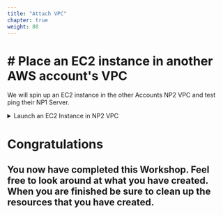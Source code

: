 ```yaml
---
title: "Attach VPC"
chapter: true
weight: 80
---
```


# # Place an EC2 instance in another AWS account's VPC

We will spin up an EC2 instance in the other Accounts NP2 VPC and test ping their NP1 Server.

<details>
<summary>Launch an EC2 Instance in NP2 VPC</summary></p>
*INCOMPLETE*
1. Launch EC2 instance in the Shared VPC subnet.
2. Use Session manager to access the new server's shell
3. ping np1.aws.*corp_domain_name
      ```
      sh-4.2$ ping np1.aws.kneetoe.com
      PING 10.16.18.220 (10.16.18.220) 56(84) bytes of data.
      64 bytes from 10.16.18.220: icmp_seq=1 ttl=254 time=1.09 ms
      64 bytes from 10.16.18.220: icmp_seq=2 ttl=254 time=0.763 ms
      64 bytes from 10.16.18.220: icmp_seq=3 ttl=254 time=0.807 ms
      64 bytes from 10.16.18.220: icmp_seq=4 ttl=254 time=0.891 ms
      64 bytes from 10.16.18.220: icmp_seq=5 ttl=254 time=0.736 ms
      64 bytes from 10.16.18.220: icmp_seq=6 ttl=254 time=0.673 ms
      64 bytes from 10.16.18.220: icmp_seq=7 ttl=254 time=0.806 ms
      ^C
      --- 10.16.18.220 ping statistics ---
      7 packets transmitted, 7 received, 0% packet loss, time 6042ms
      rtt min/avg/max/mdev = 0.673/0.824/1.096/0.130 ms
      ```
</p>
</details>

# Congratulations

## You now have **completed** this Workshop. Feel free to look around at what you have created. When you are finished be sure to clean up the resources that you have created.
